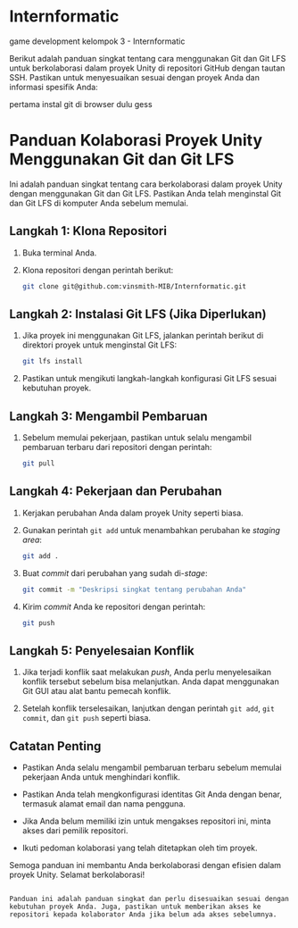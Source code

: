 # Internformatic

game development kelompok 3 - Internformatic

Berikut adalah panduan singkat tentang cara menggunakan Git dan Git LFS untuk berkolaborasi dalam proyek Unity di repositori GitHub dengan tautan SSH. Pastikan untuk menyesuaikan sesuai dengan proyek Anda dan informasi spesifik Anda:

pertama instal git di browser dulu gess


# Panduan Kolaborasi Proyek Unity Menggunakan Git dan Git LFS

Ini adalah panduan singkat tentang cara berkolaborasi dalam proyek Unity dengan menggunakan Git dan Git LFS. Pastikan Anda telah menginstal Git dan Git LFS di komputer Anda sebelum memulai.

## Langkah 1: Klona Repositori
1. Buka terminal Anda.

2. Klona repositori dengan perintah berikut:
   ```sh
   git clone git@github.com:vinsmith-MIB/Internformatic.git
   ```

## Langkah 2: Instalasi Git LFS (Jika Diperlukan)
1. Jika proyek ini menggunakan Git LFS, jalankan perintah berikut di direktori proyek untuk menginstal Git LFS:
   ```sh
   git lfs install
   ```

2. Pastikan untuk mengikuti langkah-langkah konfigurasi Git LFS sesuai kebutuhan proyek.

## Langkah 3: Mengambil Pembaruan
1. Sebelum memulai pekerjaan, pastikan untuk selalu mengambil pembaruan terbaru dari repositori dengan perintah:
   ```sh
   git pull
   ```

## Langkah 4: Pekerjaan dan Perubahan
1. Kerjakan perubahan Anda dalam proyek Unity seperti biasa.

2. Gunakan perintah `git add` untuk menambahkan perubahan ke *staging area*:
   ```sh
   git add .
   ```

3. Buat *commit* dari perubahan yang sudah di-*stage*:
   ```sh
   git commit -m "Deskripsi singkat tentang perubahan Anda"
   ```

4. Kirim *commit* Anda ke repositori dengan perintah:
   ```sh
   git push
   ```

## Langkah 5: Penyelesaian Konflik
1. Jika terjadi konflik saat melakukan *push*, Anda perlu menyelesaikan konflik tersebut sebelum bisa melanjutkan. Anda dapat menggunakan Git GUI atau alat bantu pemecah konflik.

2. Setelah konflik terselesaikan, lanjutkan dengan perintah `git add`, `git commit`, dan `git push` seperti biasa.

## Catatan Penting
- Pastikan Anda selalu mengambil pembaruan terbaru sebelum memulai pekerjaan Anda untuk menghindari konflik.

- Pastikan Anda telah mengkonfigurasi identitas Git Anda dengan benar, termasuk alamat email dan nama pengguna.

- Jika Anda belum memiliki izin untuk mengakses repositori ini, minta akses dari pemilik repositori.

- Ikuti pedoman kolaborasi yang telah ditetapkan oleh tim proyek.

Semoga panduan ini membantu Anda berkolaborasi dengan efisien dalam proyek Unity. Selamat berkolaborasi!
```

Panduan ini adalah panduan singkat dan perlu disesuaikan sesuai dengan kebutuhan proyek Anda. Juga, pastikan untuk memberikan akses ke repositori kepada kolaborator Anda jika belum ada akses sebelumnya.
